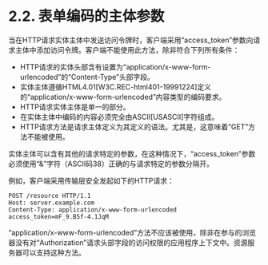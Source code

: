 2.2. 表单编码的主体参数
=================
当在HTTP请求实体主体中发送访问令牌时，客户端采用“access_token”参数向请求主体中添加访问令牌。客户端不能使用此方法，除非符合下列所有条件：
- HTTP请求的实体头部含有设置为“application/x-www-form-urlencoded”的“Content-Type”头部字段。
- 实体主体遵循HTML4.01[W3C.REC-html401-19991224]定义的“application/x-www-form-urlencoded”内容类型的编码要求。
- HTTP请求实体主体是单一的部分。
- 在实体主体中编码的内容必须完全由ASCII[USASCII]字符组成。
- HTTP请求方法是请求主体定义为其定义的语法。尤其是，这意味着“GET”方法不能被使用。

实体主体可以含有其他的请求特定的参数，在这种情况下，“access_token”参数必须使用“&”字符（ASCII码38）正确的与请求特定的参数分隔开。

例如，客户端采用传输层安全发起如下的HTTP请求：

    POST /resource HTTP/1.1
    Host: server.example.com
    Content-Type: application/x-www-form-urlencoded
    access_token=mF_9.B5f-4.1JqM
“application/x-www-form-urlencoded”方法不应该被使用，除非在参与的浏览器没有对“Authorization”请求头部字段的访问权限的应用程序上下文中。资源服务器可以支持这种方法。